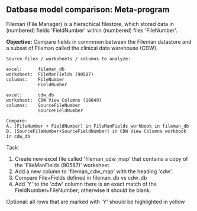 
## Datbase model comparison: Meta-program

Fileman (File Manager) is a hierachical filestore, which stored data in  (numbered) fields 'FieldNumber' within (numbered) files 'FileNumber'.

__Objective:__ Compare fields in commmon between the Fileman datastore and a subset of Fileman called the clinical data warehouse (CDW).

```text
Source files / worksheets / columns to analyze:

excel:      fileman_db
worksheet:  FileManFields (90587)
columns:    FileNumber
            FieldNumber

excel:      cdw_db
worksheet:  CDW View Columns (18649)
columns:    SourceFileNumber
            SourceFieldNumber

Compare:  
A. [FileNumber + FieldNumber] in FileManFields workbook in fileman_db
B. [SourceFileNumber+SourceFieldNumber] in CDW View Columns workbook in cdw_db

```

Task:
1. Create new excel file called 'fileman_cdw_map' that contains a copy of the 'FileManFields (90587)' worksheet.  
2. Add a new column to 'fileman_cdw_map'  with the heading 'cdw'.   
3. Compare File+Fields defined in fileman_db vs cdw_db
4. Add 'Y' to the 'cdw' column there is an exact match of the FieldNumber+FileNumber; otherwise it should be blank.

Optional: all rows that are marked with 'Y' should be highlighted in yellow


